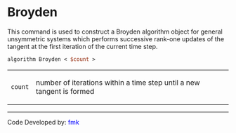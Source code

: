 # Broyden

This command is used to construct a Broyden algorithm object for
general unsymmetric systems which performs successive rank-one updates
of the tangent at the first iteration of the current time step.


```tcl
algorithm Broyden < $count >
```

<table>
<tbody>
<tr class="odd">
<td><p><code class="parameter-table-variable">count</code></p></td>
<td><p>number of iterations within a time step until a new tangent is
formed</p></td>
</tr>
</tbody>
</table>
<hr />
<p>Code Developed by: <span style="color:blue"> fmk
</span></p>
